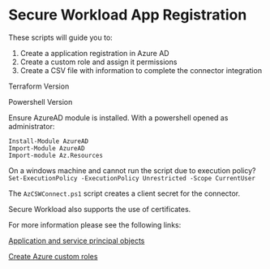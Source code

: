 # Secure Workload App Registration

These scripts will guide you to:
1. Create a application registration in Azure AD
2. Create a custom role and assign it permissions
3. Create a CSV file with information to complete the connector integration

Terraform Version

Powershell Version

Ensure AzureAD module is installed. With a powershell opened as administrator:

`Install-Module AzureAD`</br>`Import-Module AzureAD`</br>`Import-module Az.Resources`

On a windows machine and cannot run the script due to execution policy?</br>`Set-ExecutionPolicy -ExecutionPolicy Unrestricted -Scope CurrentUser`

The `AzCSWConnect.ps1` script creates a client secret for the connector. 

Secure Workload also supports the use of certificates. 

For more information please see the following links:

[Application and service principal objects](https://learn.microsoft.com/en-us/azure/active-directory/develop/app-objects-and-service-principals)

[Create Azure custom roles](https://learn.microsoft.com/en-us/azure/role-based-access-control/custom-roles-powershell)